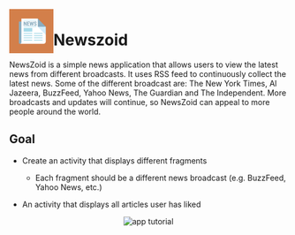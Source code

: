 <img align="left" width="80" height="80" src="https://github.com/ish2nv/Newszoid/blob/master/logoimg/newszoidappicon.png" alt="Logo">

# Newszoid

NewsZoid is a simple news application that allows users to view the latest news from different broadcasts. It uses RSS feed to continuously collect the latest news. Some of the different broadcast are: The New York Times, Al Jazeera, BuzzFeed, Yahoo News, The Guardian and The Independent. More broadcasts and updates will continue, so NewsZoid can appeal to more people around the world.

## Goal

* Create an activity that displays different fragments
    - Each fragment should be a different news broadcast (e.g. BuzzFeed, Yahoo News, etc.)
    
* An activity that displays all articles user has liked


<p align="center">
  <img src="https://github.com/ish2nv/Newszoid/blob/master/logoimg/gigtutorial44.gif" alt="app tutorial">
</p>
